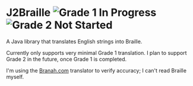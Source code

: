 
# J2Braille ![Grade 1 In Progress](https://img.shields.io/badge/grade%201-functional-green.svg) ![Grade 2 Not Started](https://img.shields.io/badge/grade%202-not%20started-red.svg)
A Java library that translates English strings into Braille.

Currently only supports very minimal Grade 1 translation. I plan to support Grade 2 in the future, once Grade 1 is completed.

I'm using the [Branah.com](https://www.branah.com/braille-translator) translator to verify accuracy; I can't read Braille myself.
